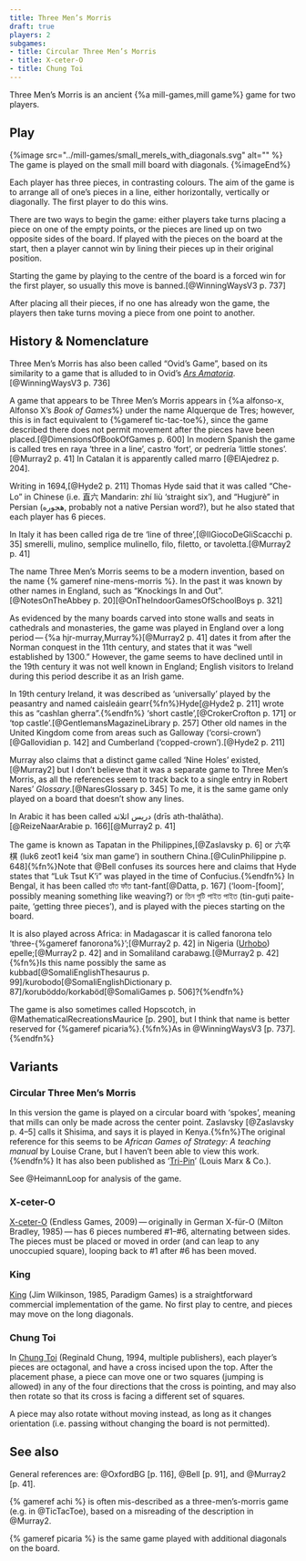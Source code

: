 ```yaml
---
title: Three Men’s Morris
draft: true
players: 2
subgames:
- title: Circular Three Men’s Morris
- title: X-ceter-O
- title: Chung Toi
---
```


<p class="lead">
Three Men’s Morris is an ancient {%a mill-games,mill game%} game for two
players.
</p>

<!-- excerpt -->

## Play

{%image src="../mill-games/small_merels_with_diagonals.svg" alt="" %}
The game is played on the small mill board with diagonals.
{%imageEnd%}

Each player has three pieces, in contrasting colours. The aim of the game is to
arrange all of one’s pieces in a line, either horizontally, vertically or
diagonally. The first player to do this wins.

There are two ways to begin the game: either players take turns placing a piece
on one of the empty points, or the pieces are lined up on two opposite sides of
the board. If played with the pieces on the board at the start, then a player
cannot win by lining their pieces up in their original position.

Starting the game by playing to the centre of the board is a forced win for the
first player, so usually this move is banned.[@WinningWaysV3 p. 737]

After placing all their pieces, if no one has already won the game, the players
then take turns moving a piece from one point to another.

## History & Nomenclature

Three Men’s Morris has also been called “Ovid’s Game”, based on its similarity
to a game that is alluded to in Ovid’s [<cite lang="la">Ars
Amatoria</cite>](https://en.wikipedia.org/wiki/Ars_Amatoria).[@WinningWaysV3 p.
736]

A game that appears to be Three Men’s Morris appears in {%a alfonso-x, Alfonso
X’s <cite>Book of Games</cite>%} under the name <span lang="es">Alquerque de
Tres</span>; however, this is in fact equivalent to {%gameref tic-tac-toe%},
since the game described there does not permit movement after the pieces have
been placed.[@DimensionsOfBookOfGames p. 600]  In modern Spanish the game is
called <span lang="es">tres en raya</span> ‘three in a line’, <span
lang="es">castro</span> ‘fort’, or <span lang="es">pedrería</span> ‘little
stones’.[@Murray2 p. 41] In Catalan it is apparently called <span
lang="ca">marro</span> [@ElAjedrez p. 204].

Writing in 1694,[@Hyde2 p. 211] Thomas Hyde said that it was called “Che-Lo” in
Chinese (i.e. <span lang="zh-Hant">直六</span> Mandarin: <span
lang="zh-Latn-pinyin">zhí liù</span> ‘straight six’), and “Hugjurè” in Persian
(<span lang="fa">هجوره</span>, probably not a native Persian word?), but he also
stated that each player has 6 pieces.

In Italy it has been called <span lang="it">riga de tre</span> ‘line of
three’,[@IlGiocoDeGliScacchi p. 35] <span lang="it">smerelli</span>, <span
lang="it">mulino</span>, <span lang="it">semplice mulinello</span>, <span
lang="it">filo</span>, <span lang="it">filetto</span>, or <span
lang="it">tavoletta</span>.[@Murray2 p. 41]

The name Three Men’s Morris seems to be a modern invention, based on the name {%
gameref nine-mens-morris %}. In the past it was known by other names in England,
such as “Knockings In and Out”.[@NotesOnTheAbbey p.
20][@OnTheIndoorGamesOfSchoolBoys p. 321] 

As evidenced by the many boards carved into stone walls and seats in cathedrals
and monasteries, the game was played in England over a long period — {%a
hjr-murray,Murray%}[@Murray2 p. 41] dates it from after the Norman conquest in
the 11th century, and states that it was “well established by 1300.” However,
the game seems to have declined until in the 19th century it was not well known
in England; English visitors to Ireland during this period describe it as an
Irish game.

In 19th century Ireland, it was described as ‘universally’ played by the
peasantry and named <span lang="ga">caisleáin gearr</span>{%fn%}Hyde[@Hyde2 p.
211] wrote this as “cashlan gherra”.{%endfn%} ‘short castle’,[@CrokerCrofton p.
171] or ‘top castle’.[@GentlemansMagazineLibrary p. 257] Other old names in the
United Kingdom come from areas such as Galloway (‘corsi-crown’)[@Gallovidian p.
142] and Cumberland (‘copped-crown’).[@Hyde2 p. 211]

Murray also claims that a distinct game called ‘Nine Holes’ existed,[@Murray2]
but I don’t believe that it was a separate game to Three Men’s Morris, as all
the references seem to track back to a single entry in Robert Nares’
<cite>Glossary</cite>.[@NaresGlossary p. 345] To me, it is the same game only
played on a board that doesn’t show any lines.

In Arabic it has been called <span lang="ar">دريس اثلاثة</span> (<span
lang="ar-Latn">drīs ath-thalātha</span>).[@ReizeNaarArabie p. 166][@Murray2 p. 41]

The game is known as <span lang="fil" class="noun">Tapatan</span> in the
Philippines,[@Zaslavsky p. 6] or <span lang="yue-Hans-HK">六卒棋</span> (<span
lang="yue-Latn-jyutping">luk6 zeot1 kei4</span> ‘six man game’) in southern
China.[@CulinPhilippine p. 648]{%fn%}Note that @Bell confuses its sources here
and claims that Hyde states that “Luk Tsut K’i” was played in the time of
Confucius.{%endfn%} In Bengal, it has been called <span lang="bn">তাঁত
ফাঁত</span> <span lang="bn-Latn">tant-fant</span>[@Datta, p. 167]
(‘loom-[foom]’, possibly meaning something like weaving?) or <span lang="bn">তিন
গুটি পাইত পাইত</span> (<span lang="bn-Latn">tin-guṭi paite-paite</span>,
‘getting three pieces’), and is played with the pieces starting on the board.

It is also played across Africa: in Madagascar it is called <span
lang="mg">fanorona telo</span> ‘three-{%gameref fanorona%}’;[@Murray2 p. 42] in
Nigeria ([Urhobo](https://en.wikipedia.org/wiki/Urhobo_language)) <span
lang="urh">epelle</span>;[@Murray2 p. 42] and in Somaliland <span
lang="so">carabawg</span>.[@Murray2 p. 42]{%fn%}Is this name possibly the same
as <span lang="so">kubbad</span>[@SomaliEnglishThesaurus p. 99]/<span
lang="so">kurobodo</span>[@SomaliEnglishDictionary p. 87]/<span
lang="so">koruböddo</span>/<span lang="so">korkaböd</span>[@SomaliGames p.
506]?{%endfn%}

The game is also sometimes called Hopscotch, in @MathematicalRecreationsMaurice
[p. 290], but I think that name is better reserved for {%gameref picaria%}.{%fn%}As in
@WinningWaysV3 [p. 737].{%endfn%}

<!-- To Check
* Terni Lapilli
* Three Men’s Marriage
-->

## Variants

### Circular Three Men’s Morris

In this version the game is played on a circular board with ‘spokes’, meaning
that mills can only be made across the center point. Zaslavsky [@Zaslavsky p. 4–5] calls
it Shisima, and says it is played in Kenya.{%fn%}The original reference for this
seems to be <cite>African Games of Strategy: A teaching manual</cite> by Louise
Crane, but I haven’t been able to view this work.{%endfn%} It has also been
published as ‘[Tri-Pin](https://boardgamegeek.com/boardgame/111169/tri-pin)’ (Louis Marx & Co.).

See @HeimannLoop for analysis of the game.

### X-ceter-O

[X-ceter-O](https://boardgamegeek.com/boardgame/21951/x-ceter-o) (Endless Games,
2009) — originally in German <span lang="de">X-für-O</span> (Milton Bradley,
1985) — has 6 pieces numbered #1–#6, alternating between sides. The pieces must be
placed or moved in order (and can leap to any unoccupied square), looping back
to #1 after #6 has been moved.

### King

[King](https://boardgamegeek.com/boardgame/22452/king) (Jim Wilkinson, 1985,
Paradigm Games) is a straightforward commercial implementation of the game. No
first play to centre, and pieces may move on the long diagonals.

### Chung Toi

In [Chung Toi](https://boardgamegeek.com/boardgame/11557/chung-toi) (Reginald
Chung, 1994, multiple publishers), each player’s pieces are octagonal, and have
a cross incised upon the top. After the placement phase, a piece can move one or
two squares (jumping is allowed) in any of the four directions that the cross is
pointing, and may also then rotate so that its cross is facing a different set
of squares.

A piece may also rotate without moving instead, as long as it changes
orientation (i.e. passing without changing the board is not permitted).

## See also

General references are: @OxfordBG [p. 116], @Bell [p. 91], and @Murray2 [p. 41].

{% gameref achi %} is often mis-described as a three-men’s-morris game (e.g. in
@TicTacToe), based on a misreading of the description in @Murray2.

{% gameref picaria %} is the same game played with additional diagonals on the
board.

